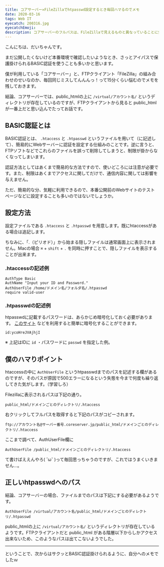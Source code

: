 ```yaml
---
title: コアサーバー✕FileZillaでhtpasswd設定するとき毎回ハマるのでメモ
date: 2020-03-16
tags: Web IT
eyecatch: 200316.jpg
eyecatchEmoji:
description: コアサーバーのフルパスは、FileZillaで見えるものと異なっていることに気づかず、何度も引っかかってしまってます...
---
```


こんにちは、だいちゃんです。

まだ公開したくないけど本番環境で確認したいようなとき、さっとアイパスで保護掛けられるBASIC認証を使うことも多いかと思います。

僕が利用している「コアサーバー」と、FTPクライアント「FileZilla」の組み合わせのせいなのか、毎回同じミスしてんんんっ！って15分くらい悩むのでメモを残しておきます。

結論、コアサーバーでは、public_htmlの上に `/virtual/アカウント名/` というディレクトリが存在しているのですが、FTPクライアントから見ると public_html が一番上だと思い込んでたってお話です。

## BASIC認証とは

BASIC認証とは、 `.htaccess` と `.htpasswd` というファイルを用いて（に記述して）、簡易的にWebサーバーに認証を設定する仕組みのことです。逆に言うと、FTPソフトなどでこれらのファイルを誤って削除してしまうと、制限が掛からなくなってしまいます。

認証方法としてはあくまで簡易的な方法ですので、使いどころには注意が必要です。また、制限はあくまでアクセスに関してだけで、通信内容に関しては影響を与えません。

ただ、簡易的な分、気軽に利用できるので、本番公開前のWebサイトのテストページなどに設定することも多いのではないでしょうか。

## 設定方法

設定ファイルである `.htaccess` と `.htpasswd` を用意します。既にhtaccessがある場合は追記します。

ちなみに、「.（ピリオド）」から始まる隠しファイルは通常画面上に表示されません。Macの場合 `⌘` + `shift` + `.` を同時に押すことで、隠しファイルを表示することが出来ます。

### .htaccessの記述例

```
AuthType Basic
AuthName "Input your ID and Password."
AuthUserFile /home/ドメイン名/フォルダ名/.htpasswd
require valid-user
```

### .htpasswdの記述例

htpasswdに記載するパスワードは、あらかじめ暗号化しておく必要があります。 [このサイト](https://www.luft.co.jp/cgi/htpasswd.php) などを利用すると簡単に暗号化することができます。

```
id:ycoHreJVAjhjI
```

※ 上記はIDに `id` ・パスワードに `passwd` を指定した例。

## 僕のハマりポイント

htaccessの中に `AuthUserFile` というhtpasswdまでのパスを記述する欄があるのですが、そのパスが原因で500エラーになるという失態を今まで何度も繰り返してきた気がします。（学習しろ）

Filezillaに表示されるパスは下記の通り。

```
public_html/ドメインごとのディレクトリ/.htaccess
```

右クリックしてフルパスを取得すると下記のパスがコピーされます。

```
ftp://アカウント名@サーバー番号.coreserver.jp/public_html/ドメインごとのディレクトリ/.htaccess
```

ここまで調べて、AuthUserFile欄に

```
AuthUserFile /public_html/ドメインごとのディレクトリ/.htaccess
```

て書けばええんやろ( ˘ω˘ )って毎回思っちゃうのですが、これではうまくいきません...。

## 正しいhtpasswdへのパス

結論、コアサーバーの場合、ファイルまでのパスは下記にする必要があるようです。

```
AuthUserFile /virtual/アカウント名/public_html/ドメインごとのディレクトリ/.htpasswd
```

public_htmlの上に `/virtual/アカウント名/` というディレクトリが存在しているようです。FTPクライアントだと public_html がある階層以下からしかアクセス出来ないため、このようなパスは出てこないようでした。

-----

ということで、次からはサクッとBASIC認証掛けられるように、自分へのメモでしたｗ
